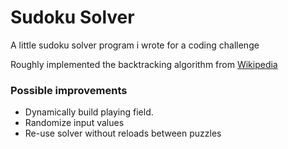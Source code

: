 # Sudoku Solver
A little sudoku solver program i wrote for a coding challenge

Roughly implemented the backtracking algorithm from [Wikipedia](https://en.wikipedia.org/wiki/Sudoku_solving_algorithms)

### Possible improvements
- Dynamically build playing field.
- Randomize input values
- Re-use solver without reloads between puzzles
